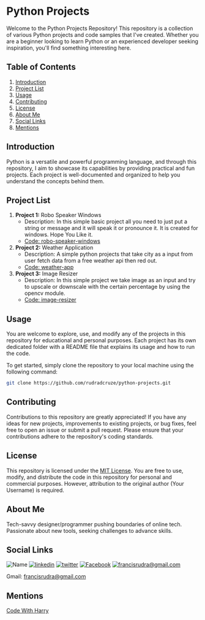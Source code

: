# Python Projects

Welcome to the Python Projects Repository! This repository is a collection of various Python projects and code samples that I've created. Whether you are a beginner looking to learn Python or an experienced developer seeking inspiration, you'll find something interesting here.

## Table of Contents
1. [Introduction](#introduction)
2. [Project List](#project-list)
3. [Usage](#usage)
4. [Contributing](#contributing)
4. [License](#license)
5. [About Me](#about-me)
6. [Social Links](#social-links)
7. [Mentions](#mentions)

## Introduction
Python is a versatile and powerful programming language, and through this repository, I aim to showcase its capabilities by providing practical and fun projects. Each project is well-documented and organized to help you understand the concepts behind them.

## Project List
1. **Project 1:** Robo Speaker Windows
    * Description: In this simple basic project all you need to just put a string or message and it will speak it or pronounce it. It is created for windows. Hope You Like it.
    * [Code: robo-speaker-windows](/robo-speaker-windows/)
2. **Project 2:** Weather Application
    * Description: A simple python projects that take city as a input from user fetch data from a free weather api then red out.
    * [Code: weather-app](/weather-app/)
2. **Project 3:** Image Resizer
    * Description: In this simple project we take image as an input and try to upscale or downscale with the certain percentage by using the opencv module.
    * [Code: image-resizer](/image-resizer/)

## Usage
You are welcome to explore, use, and modify any of the projects in this repository for educational and personal purposes. Each project has its own dedicated folder with a README file that explains its usage and how to run the code.

To get started, simply clone the repository to your local machine using the following command:

```bash
git clone https://github.com/rudradcruze/python-projects.git
```

## Contributing
Contributions to this repository are greatly appreciated! If you have any ideas for new projects, improvements to existing projects, or bug fixes, feel free to open an issue or submit a pull request. Please ensure that your contributions adhere to the repository's coding standards.

## License
This repository is licensed under the [MIT License](/LICENSE). You are free to use, modify, and distribute the code in this repository for personal and commercial purposes. However, attribution to the original author (Your Username) is required.

## About Me
Tech-savvy designer/programmer pushing boundaries of online tech. Passionate about new tools, seeking challenges to advance skills.


## Social Links
![Name](https://img.shields.io/badge/Name-Francis%20Rudra%20D%20Cruze-yellowgreen?style=for-the-badge)
[![linkedin](https://img.shields.io/badge/linkedin-0A66C2?style=for-the-badge&logo=linkedin&logoColor=white)](https://www.linkedin.com/in/rudradcruze)
[![twitter](https://img.shields.io/badge/twitter-1DA1F2?style=for-the-badge&logo=twitter&logoColor=white)](https://twitter.com/rudradcruze)
[![Facebook](https://img.shields.io/badge/facebook-4267B2?style=for-the-badge&logo=facebook&logoColor=white)](https://facebook.com/rudradcruze)
[![francisrudra@gmail.com](https://img.shields.io/badge/gmail-4267B2?style=for-the-badge&logo=gmail&logoColor=white)](mailto:francisrudra@gmail.com)

Gmail: [francisrudra@gmail.com](mailto:francisrudra@gmail.com)


## Mentions
[Code With Harry](https://www.youtube.com/watch?v=fqF9M92jzUo)
